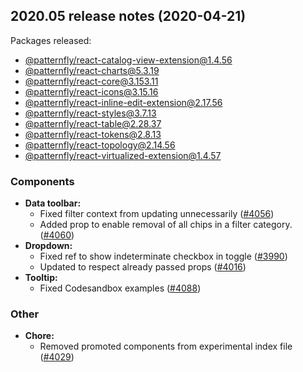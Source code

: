 ## 2020.05 release notes (2020-04-21)
Packages released:
- [@patternfly/react-catalog-view-extension@1.4.56](https://www.npmjs.com/package/@patternfly/react-catalog-view-extension/v/1.4.56)
- [@patternfly/react-charts@5.3.19](https://www.npmjs.com/package/@patternfly/react-charts/v/5.3.19)
- [@patternfly/react-core@3.153.11](https://www.npmjs.com/package/@patternfly/react-core/v/3.153.11)
- [@patternfly/react-icons@3.15.16](https://www.npmjs.com/package/@patternfly/react-icons/v/3.15.16)
- [@patternfly/react-inline-edit-extension@2.17.56](https://www.npmjs.com/package/@patternfly/react-inline-edit-extension/v/2.17.56)
- [@patternfly/react-styles@3.7.13](https://www.npmjs.com/package/@patternfly/react-styles/v/3.7.13)
- [@patternfly/react-table@2.28.37](https://www.npmjs.com/package/@patternfly/react-table/v/2.28.37)
- [@patternfly/react-tokens@2.8.13](https://www.npmjs.com/package/@patternfly/react-tokens/v/2.8.13)
- [@patternfly/react-topology@2.14.56](https://www.npmjs.com/package/@patternfly/react-topology/v/2.14.56)
- [@patternfly/react-virtualized-extension@1.4.57](https://www.npmjs.com/package/@patternfly/react-virtualized-extension/v/1.4.57)

### Components
- **Data toolbar:** 
  - Fixed filter context from updating unnecessarily ([#4056](https://github.com/patternfly/patternfly-react/pull/4056))
  - Added prop to enable removal of all chips in a filter category. ([#4060](https://github.com/patternfly/patternfly-react/pull/4060))
- **Dropdown:** 
  - Fixed ref to show indeterminate checkbox in toggle ([#3990](https://github.com/patternfly/patternfly-react/pull/3990))
  - Updated to respect already passed props ([#4016](https://github.com/patternfly/patternfly-react/pull/4016))
- **Tooltip:** 
  - Fixed Codesandbox examples ([#4088](https://github.com/patternfly/patternfly-react/pull/4088))

### Other
- **Chore:** 
  - Removed promoted components from experimental index file ([#4029](https://github.com/patternfly/patternfly-react/pull/4029))
